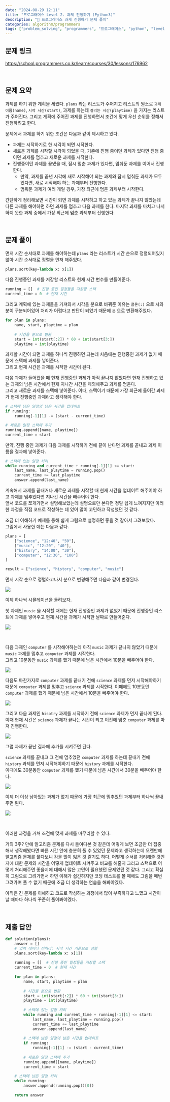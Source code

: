 ```yaml
---
date: "2024-08-29 12:11"
title: "프로그래머스 Level 2. 과제 진행하기 (Python3)"
description: "😤 프로그래머스 과제 진행하기 문제 풀이"
categories: algorithm/programmers
tags: ["problem_solving", "programmers", "프로그래머스", "python", "level 2", "과제 진행하기"]
---
```


## 문제 링크
https://school.programmers.co.kr/learn/courses/30/lessons/176962 

<br>

## 문제 요약

과제를 하기 위한 계획을 세웠다. `plans` 라는 리스트가 주어지고 리스트의 원소로 `과제 이름(name)`, `시작 시간(start)`, 과제를 하는데 `걸리는 시간(playtime)` 을 가지는 리스트가 주어진다.
그리고 계획에 주어진 과제를 진행하면서 조건에 맞게 우선 순위를 정해서 진행하려고 한다.  

문제에서 과제를 하기 위한 조건은 다음과 같이 제시하고 있다.  

- 과제는 시작하기로 한 시각이 되면 시작한다.  
- 새로운 과제를 시작할 시각이 되었을 때, 기존에 진행 중이던 과제가 있다면 진행 중이던 과제를 멈추고 새로운 과제를 시작한다. 
- 진행중이던 과제를 끝냈을 때, 잠시 멈춘 과제가 있다면, 멈춰둔 과제를 이어서 진행한다.  
  - 만약, 과제를 끝낸 시각에 새로 시작해야 되는 과제와 잠시 멈춰둔 과제가 모두 있다면, 새로 시작해야 하는 과제부터 진행한다. 
  - 멈춰둔 과제가 여러 개일 경우, 가장 최근에 멈춘 과제부터 시작한다. 

간단하게 정리해보면 시간이 되면 과제를 시작하고 하고 있는 과제가 끝나지 않았는데 다른 과제를 해야하면 하던 과제를 멈추고 다음 과제를 한다.
마지막 과제를 마치고 나서 하지 못한 과제 중에서 가장 최근에 멈춘 과제부터 진행한다.  

<br>

## 문제 풀이

먼저 시간 순서대로 과제를 해야하는데 `plans` 라는 리스트가 시간 순으로 정렬되어있지 않아 시간 순서대로 정렬을 먼저 해주었다.

```python
plans.sort(key=lambda x: x[1])
```

다음 진행중인 과제를 저장할 리스트와 현재 시간 변수를 만들어준다.  

```python
running = []  # 진행 중인 일정들을 저장할 스택
current_time = 0  # 현재 시간
```

그리고 계획에 있는 과제들을 가져와서 시각을 분으로 바꿔준 이유는 `콜론(:)` 으로 시와 분이 구분되어있어 처리가 어렵다고 판단이 되었기 때문에 `분` 으로 변환해주었다.  


```python
for plan in plans:
    name, start, playtime = plan
    
    # 시간을 분으로 변환
    start = int(start[:2]) * 60 + int(start[3:])  
    playtime = int(playtime)
```

과제할 시간이 되면 과제를 하나씩 진행하면 되는데 처음에는 진행중인 과제가 없기 때문에 스택에 과제를 넣어준다.  
그리고 현재 시간은 과제를 시작한 시간이 된다.  

다음 과제가 들어왔을 때 현재 진행중인 과제가 아직 끝나지 않았다면 현재 진행하고 있는 과제의 남은 시간에서 현재 지나간 시간을 제외해주고 과제를 멈춘다.  
그리고 새로운 과제를 스택에 넣어준다. 이때, 스택이기 때문에 가장 최근에 들어간 과제가 현재 진행중인 과제라고 생각해야 한다.  

```python
# 스택에 남은 일정의 남은 시간을 업데이트
if running:
    running[-1][1] -= (start - current_time)

# 새로운 일정 스택에 추가
running.append([name, playtime])
current_time = start
```

만약, 진행 중인 과제가 다음 과제를 시작하기 전에 끝이 난다면 과제를 끝내고 과제 이름을 결과에 넣어준다.  

```python
# 스택에 있는 일정 처리
while running and current_time + running[-1][1] <= start:
    last_name, last_playtime = running.pop()
    current_time += last_playtime
    answer.append(last_name)
```

계속해서 과제를 끝내거나 새로운 과제를 시작할 때 현재 시간을 업데이트 해주어야 하고 과제를 멈추었다면 지나간 시간을 빼주어야 한다.  
앞서 코드를 쪼개가면서 설멍해보았는데 설명으로만 본다면 정말 쉽게 느껴지지만 이러한 과정을 직접 코드로 작성하는 데 있어 많이 고민하고 작성했던 것 같다.  

조금 더 이해하기 예제를 통해 쉽게 그림으로 설명하면 좋을 것 같아서 그려보았다.  
그림에서 사용한 예는 다음과 같다. 

```python
plans = [
    ["science", "12:40", "50"], 
    ["music", "12:20", "40"], 
    ["history", "14:00", "30"], 
    ["computer", "12:30", "100"]
]	

result = ["science", "history", "computer", "music"]
```

먼저 시각 순으로 정렬하고나서 분으로 변경해주면 다음과 같이 변경된다.  

![](image.png)  


이제 하나씩 시뮬레이션을 돌려보자.  

첫 과제인 `music` 을 시작할 때에는 현재 진행중인 과제가 없었기 때문에 진행중인 리스트에 과제를 넣어주고 현재 시간을 과제가 시작한 날짜로 만들어준다.  

![](image2.png)  

<br>

다음 과제인 `computer` 를 시작해야하는데 아직 `music` 과제가 끝나지 않았기 때문에 `music` 과제를 멈추고 `computer` 과제를 시작한다.  
그리고 10분동안 `music` 과제를 했기 때문에 남은 시간에서 10분을 빼주어야 한다.  

![](image3.png)


다음도 마찬가지로 `computer` 과제를 끝내기 전에 `science` 과제를 먼저 시작해야하기 때문에 `computer` 과제를 멈추고 `science` 과제를 시작한다.
이때에도 10분동안 `computer` 과제를 했기 때문에 남은 시간에서 10분을 빼주어야 한다.  

![](image4.png)

그리고 다음 과제인 `hisotry` 과제를 시작하기 전에 `science` 과제가 먼저 끝나게 된다.  
이때 현재 시간은 `science` 과제가 끝나는 시간이 되고 이전에 멈춘 `computer` 과제를 마저 진행한다.  

![](image5.png)

그럼 과제가 끝난 결과에 추가를 시켜주면 된다.  

`science` 과제를 끝내고 그 전에 멈추었던 `computer` 과제를 하는데 끝내기 전에 `history` 과제를 먼저 시작해야하기 때문에 `history` 과제를 시작한다.  
이때에도 30분동안 `computer` 과제를 했기 때문에 남은 시간에서 30분을 빼주어야 한다.  

![](image6.png)

이제 더 이상 남아있는 과제가 없기 때문에 가장 최근에 멈추었던 과제부터 하나씩 끝내주면 된다.  

![](image7.png)

<br>

이러한 과정을 거쳐 조건에 맞게 과제를 마무리할 수 있다.  

거의 3주? 만에 알고리즘 문제를 다시 들여다본 것 같은데 어떻게 보면 조금만 더 집중해서 생각해봤다면 빠른 시간 안에 충분히 풀 수 있었던 문제라고 생각하는데 오랜만에 알고리즘 문제를 풀다보니 감을 많이 잃은 것 같기도 하다.
어떻게 순서를 처리해줄 것인지에 대한 문제와 시간을 어떻게 업데이트 시켜주고 비교를 해줄지 그리고 스택으로 어떻게 처리해주면 좋을지에 대해서 많은 고민이 필요했던 문제였던 것 같다.
그리고 확실히 그림으로 그려가면서 하면 이해가 쉽긴하지만 코딩 테스트를 볼 때에도 그림을 매번 그려가며 풀 수 없기 때문에 조금 더 생각하는 연습을 해봐야겠다.  

아직은 긴 문제를 이해하고 코드로 작성하는 과정에서 많이 부족하다고 느꼈고 시간이 날 때마다 하나씩 꾸준히 풀어봐야겠다.  

<br>

## 제출 답안

```python
def solution(plans):
    answer = []
    # 입력 데이터 전처리: 시작 시간 기준으로 정렬
    plans.sort(key=lambda x: x[1])
    
    running = []  # 진행 중인 일정들을 저장할 스택
    current_time = 0  # 현재 시간
    
    for plan in plans:
        name, start, playtime = plan
        
        # 시간을 분으로 변환
        start = int(start[:2]) * 60 + int(start[3:])  
        playtime = int(playtime)
        
        # 스택에 있는 일정 처리
        while running and current_time + running[-1][1] <= start:
            last_name, last_playtime = running.pop()
            current_time += last_playtime
            answer.append(last_name)
        
        # 스택에 남은 일정의 남은 시간을 업데이트
        if running:
            running[-1][1] -= (start - current_time)
        
        # 새로운 일정 스택에 추가
        running.append([name, playtime])
        current_time = start
    
    # 스택에 남은 일정 처리
    while running:
        answer.append(running.pop()[0])
    
    return answer
```
